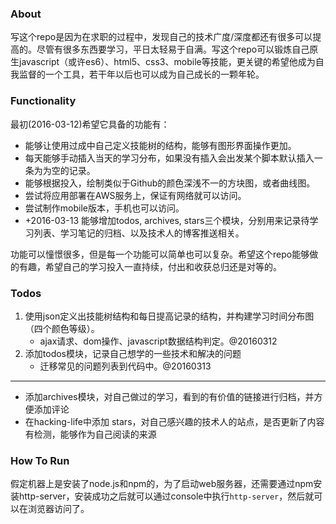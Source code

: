 ### About

写这个repo是因为在求职的过程中，发现自己的技术广度/深度都还有很多可以提高的。尽管有很多东西要学习，平日太轻易于自满。写这个repo可以锻炼自己原生javascript（或许es6）、html5、css3、mobile等技能，更关键的希望他成为自我监督的一个工具，若干年以后也可以成为自己成长的一颗年轮。

### Functionality

最初(2016-03-12)希望它具备的功能有：

- 能够让使用过成中自己定义技能树的结构，能够有图形界面操作更加。
- 每天能够手动插入当天的学习分布，如果没有插入会出发某个脚本默认插入一条为为空的记录。
- 能够根据投入，绘制类似于Github的颜色深浅不一的方块图，或者曲线图。
- 尝试将应用部署在AWS服务上，保证有网络就可以访问。
- 尝试制作mobile版本，手机也可以访问。
- +2016-03-13 能够增加todos, archives, stars三个模块，分别用来记录待学习列表、学习笔记的归档、以及技术人的博客推送相关。


功能可以憧憬很多，但是每一个功能可以简单也可以复杂。希望这个repo能够做的有趣，希望自己的学习投入一直持续，付出和收获总归还是对等的。


### Todos


1. 使用json定义出技能树结构和每日提高记录的结构，并构建学习时间分布图（四个颜色等级）。
	- ajax请求、dom操作、javascript数据结构判定。@20160312 
2. 添加todos模块，记录自己想学的一些技术和解决的问题
	- 迁移常见的问题列表到代码中。@20160313
----
	
+ 添加archives模块，对自己做过的学习，看到的有价值的链接进行归档，并方便添加评论
+ 在hacking-life中添加 stars，对自己感兴趣的技术人的站点，是否更新了内容有检测，能够作为自己阅读的来源




### How To Run

假定机器上是安装了node.js和npm的，为了启动web服务器，还需要通过npm安装http-server，安装成功之后就可以通过console中执行`http-server`，然后就可以在浏览器访问了。